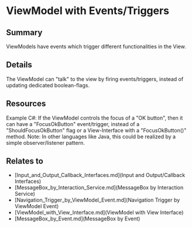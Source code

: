 # ViewModel with Events/Triggers

## Summary
ViewModels have events which trigger different functionalities in the View.

## Details
The ViewModel can "talk" to the view by firing events/triggers, instead of updating dedicated boolean-flags.

## Resources
Example C#:
If the ViewModel controls the focus of a "OK button", then it can have a "FocusOkButton" event/trigger, instead of a "ShouldFocusOkButton" flag or a View-Interface with a "FocusOkButton()" method.
Note: In other languages like Java, this could be realized by a simple observer/listener pattern.


## Relates to

* [Input_and_Output_Callback_Interfaces.md](Input and Output/Callback Interfaces)
* [MessageBox_by_Interaction_Service.md](MessageBox by Interaction Service)
* [Navigation_Trigger_by_ViewModel_Event.md](Navigation Trigger by ViewModel Event)
* [ViewModel_with_View_Interface.md](ViewModel with View Interface)
* [MessageBox_by_Event.md](MessageBox by Event)
